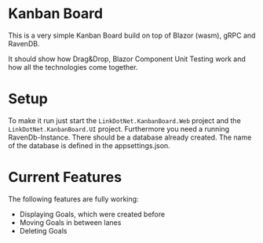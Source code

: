 # Kanban Board
This is a very simple Kanban Board build on top of Blazor (wasm), gRPC and RavenDB.

It should show how Drag&Drop, Blazor Component Unit Testing work and how all the technologies come together.

# Setup
To make it run just start the `LinkDotNet.KanbanBoard.Web` project and the `LinkDotNet.KanbanBoard.UI` project.
Furthermore you need a running RavenDb-Instance. There should be a database already created. The name of the database is defined in the appsettings.json.

# Current Features
The following features are fully working:
 * Displaying Goals, which were created before
 * Moving Goals in between lanes
 * Deleting Goals